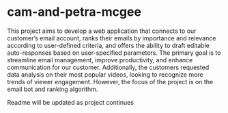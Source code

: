 # cam-and-petra-mcgee

This project aims to develop a web application that connects to our customer’s email account, ranks their emails by importance and relevance according to user-defined criteria, and offers the ability to draft editable auto-responses based on user-specified parameters. The primary goal is to streamline email management, improve productivity, and enhance communication for our customer. Additionally, the customers requested data analysis on their most popular videos, looking to recognize more trends of viewer engagement. However, the focus of the project is on the email bot and ranking algorithm. 

Readme will be updated as project continues 
